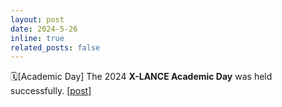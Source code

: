 ```yaml
---
layout: post
date: 2024-5-26
inline: true
related_posts: false
---
```


🗓️️[Academic Day] The 2024 **X-LANCE Academic Day** was held successfully. <a href="https://mp.weixin.qq.com/s/b3Rp5J1RYTk-mMPBrztkFQ"> [post] </a>
